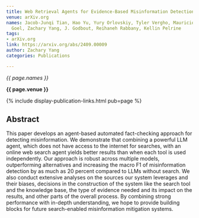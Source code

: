 ```yaml
---
title: Web Retrieval Agents for Evidence-Based Misinformation Detection
venue: arXiv.org
names: Jacob-Junqi Tian, Hao Yu, Yury Orlovskiy, Tyler Vergho, Mauricio Rivera, Mayank
  Goel, Zachary Yang, J. Godbout, Reihaneh Rabbany, Kellin Pelrine
tags:
- arXiv.org
link: https://arxiv.org/abs/2409.00009
author: Zachary Yang
categories: Publications

---
```


*{{ page.names }}*

**{{ page.venue }}**

{% include display-publication-links.html pub=page %}

## Abstract

This paper develops an agent-based automated fact-checking approach for detecting misinformation. We demonstrate that combining a powerful LLM agent, which does not have access to the internet for searches, with an online web search agent yields better results than when each tool is used independently. Our approach is robust across multiple models, outperforming alternatives and increasing the macro F1 of misinformation detection by as much as 20 percent compared to LLMs without search. We also conduct extensive analyses on the sources our system leverages and their biases, decisions in the construction of the system like the search tool and the knowledge base, the type of evidence needed and its impact on the results, and other parts of the overall process. By combining strong performance with in-depth understanding, we hope to provide building blocks for future search-enabled misinformation mitigation systems.